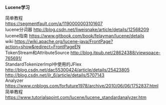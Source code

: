 ﻿**Lucene学习**

简单教程  
https://segmentfault.com/a/1190000003101607<br>
lucene分词器
http://blog.csdn.net/liweisnake/article/details/12568209<br>
lucene指南
https://www.gitbook.com/book/felayman/lucene/details<br>
wiki
https://wiki.apache.org/lucene-java/FrontPage?action=show&redirect=FrontPageEN<br>
TokenStream和AttributeSource
http://blog.itpub.net/28624388/viewspace-765691/<br>
StandardTokenizerImpl中使用的JFlex
http://blog.csdn.net/dac55300424/article/details/25423805<br>
http://blog.csdn.net/jlr_6/article/details/5707143<br>
Analyzer  
https://www.cnblogs.com/forfuture1978/archive/2010/06/06/1752837.html  
简单教程  
https://www.tutorialspoint.com/lucene/lucene_standardanalyzer.htm
